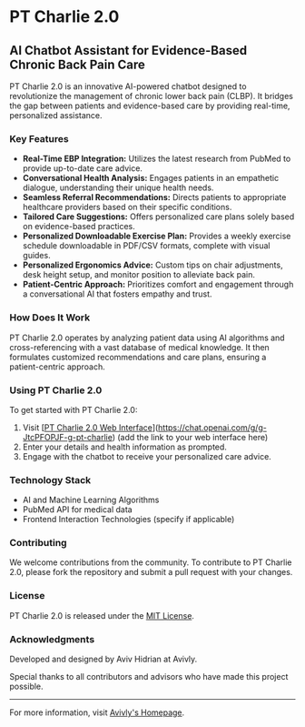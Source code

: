 # PT Charlie 2.0

## AI Chatbot Assistant for Evidence-Based Chronic Back Pain Care

PT Charlie 2.0 is an innovative AI-powered chatbot designed to revolutionize the management of chronic lower back pain (CLBP). It bridges the gap between patients and evidence-based care by providing real-time, personalized assistance.

### Key Features

- **Real-Time EBP Integration:** Utilizes the latest research from PubMed to provide up-to-date care advice.
- **Conversational Health Analysis:** Engages patients in an empathetic dialogue, understanding their unique health needs.
- **Seamless Referral Recommendations:** Directs patients to appropriate healthcare providers based on their specific conditions.
- **Tailored Care Suggestions:** Offers personalized care plans solely based on evidence-based practices.
- **Personalized Downloadable Exercise Plan:** Provides a weekly exercise schedule downloadable in PDF/CSV formats, complete with visual guides.
- **Personalized Ergonomics Advice:** Custom tips on chair adjustments, desk height setup, and monitor position to alleviate back pain.
- **Patient-Centric Approach:** Prioritizes comfort and engagement through a conversational AI that fosters empathy and trust.

### How Does It Work

PT Charlie 2.0 operates by analyzing patient data using AI algorithms and cross-referencing with a vast database of medical knowledge. It then formulates customized recommendations and care plans, ensuring a patient-centric approach.

### Using PT Charlie 2.0

To get started with PT Charlie 2.0:

1. Visit [[PT Charlie 2.0 Web Interface](#)](https://chat.openai.com/g/g-JtcPFOPJF-g-pt-charlie) (add the link to your web interface here)
2. Enter your details and health information as prompted.
3. Engage with the chatbot to receive your personalized care advice.

### Technology Stack

- AI and Machine Learning Algorithms
- PubMed API for medical data
- Frontend Interaction Technologies (specify if applicable)

### Contributing

We welcome contributions from the community. To contribute to PT Charlie 2.0, please fork the repository and submit a pull request with your changes.

### License

PT Charlie 2.0 is released under the [MIT License](LICENSE).

### Acknowledgments

Developed and designed by Aviv Hidrian at Avivly.

Special thanks to all contributors and advisors who have made this project possible.

---

For more information, visit [Avivly's Homepage](https://github.com/avivlyweb).

